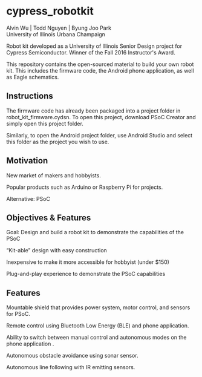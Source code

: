 # cypress_robotkit
Alvin Wu | Todd Nguyen | Byung Joo Park  
University of Illinois Urbana Champaign 

Robot kit developed as a University of Illinois Senior Design project for Cypress Semiconductor. 
Winner of the Fall 2016 Instructor's Award. 

This repository contains the open-sourced material to build your own robot kit. 
This includes the firmware code, the Android phone application, as well as Eagle schematics.

## Instructions
The firmware code has already been packaged into a project folder in robot_kit_firmware.cydsn. To open this project, download PSoC Creator and simply open this project folder.

Similarly, to open the Android project folder, use Android Studio and select this folder as the project you wish to use.

## Motivation 
New market of makers and hobbyists.

Popular products such as Arduino or Raspberry Pi for projects.

Alternative: PSoC 

## Objectives & Features
Goal: Design and build a robot kit to demonstrate the capabilities of the PSoC

“Kit-able” design with easy construction

Inexpensive to make it more accessible for hobbyist (under $150)

Plug-and-play experience to demonstrate the PSoC capabilities 

## Features
Mountable shield that provides power system, motor control, and sensors for PSoC.

Remote control using Bluetooth Low Energy (BLE) and phone application.

Ability to switch between manual control and autonomous modes on the phone application .

Autonomous obstacle avoidance using sonar sensor.

Autonomous line following with IR emitting sensors.

